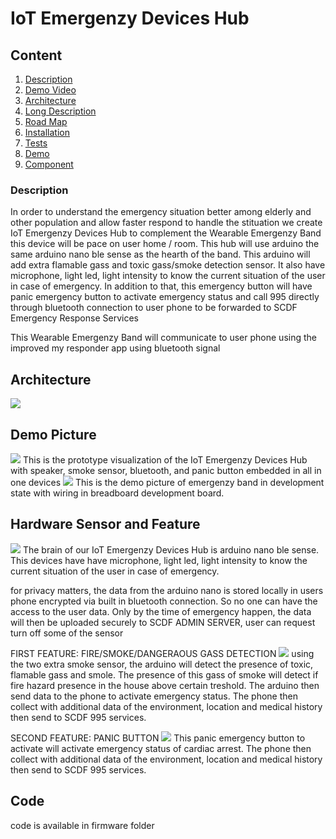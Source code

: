 # IoT Emergenzy Devices Hub

## Content

1. [Description](#description)
2. [Demo Video](#demo-video)
3. [Architecture](#architecture)
4. [Long Description](#long-description)
5. [Road Map](#road-map)
6. [Installation](#installation)
7. [Tests](#tests)
8. [Demo](#demo)
9. [Component](#component)

### Description

In order to understand the emergency situation better among elderly and other population and allow faster respond to handle the stituation we create IoT Emergenzy Devices Hub to complement the Wearable Emergenzy Band this device will be pace on user home / room. This hub will use arduino the same arduino nano ble sense as the hearth of the band. This arduino will add extra flamable gass and toxic gass/smoke detection sensor. It also have microphone, light led, light intensity to know the current situation of the user in case of emergency. In addition to that, this emergency button will have panic emergency button to activate emergency status and call 995 directly through bluetooth connection to user phone to be forwarded to SCDF Emergency Response Services

This Wearable Emergenzy Band will communicate to user phone using the improved my responder app using bluetooth signal

## Architecture

<image src='Architecture.JPG'>

## Demo Picture

<image src='iot devices hub.jpg'>
This is the prototype visualization of the IoT Emergenzy Devices Hub with speaker, smoke sensor, bluetooth, and panic button embedded in all in one devices

<image src='smoke emergency.JPG'>
This is the demo picture of emergenzy band in development state with wiring in breadboard development board.

## Hardware Sensor and Feature

<image src='arduino nano ble sense.JPG'>
The brain of our IoT Emergenzy Devices Hub is arduino nano ble sense. This devices have have microphone, light led, light intensity to know the current situation of the user in case of emergency.

for privacy matters, the data from the arduino nano is stored locally in users phone encrypted via built in bluetooth connection. So no one can have the access to the user data. Only by the time of emergency happen, the data will then be uploaded securely to SCDF ADMIN SERVER, user can request turn off some of the sensor

FIRST FEATURE: FIRE/SMOKE/DANGERAOUS GASS DETECTION
<image src='smokepicture.JPG'>
using the two extra smoke sensor, the arduino will detect the presence of toxic, flamable gass and smole. The presence of this gass of smoke will detect if fire hazard presence in the house above certain treshold. The arduino then send data to the phone to activate emergency status. The phone then collect with additional data of the environment, location and medical history then send to SCDF 995 services.

SECOND FEATURE: PANIC BUTTON
<image src='iot devices hub.jpg'>
This panic emergency button to activate will activate emergency status of cardiac arrest. The phone then collect with additional data of the environment, location and medical history then send to SCDF 995 services.

## Code

code is available in firmware folder
